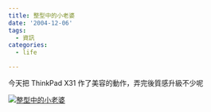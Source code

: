 ```yaml
---
title: 整型中的小老婆
date: '2004-12-06'
tags:
  - 資訊
categories:
  - life

---
```

今天把 ThinkPad X31 作了美容的動作，弄完後質感升級不少呢  
  
[![整型中的小老婆](http://wshlab2.ee.kuas.edu.tw/%7Eyurenju/albums/thing_other/img_0610.thumb.jpg)](http://wshlab2.ee.kuas.edu.tw/%7Eyurenju/gallery/thing_other/img_0610)